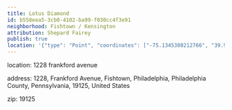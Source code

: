```yaml
---
title: Lotus Diamond
id: b558eea5-3cb0-4102-ba99-f030cc4f3e91
neighborhood: Fishtown / Kensington
attribution: Shepard Fairey
publish: true
location: '{"type": "Point", "coordinates": ["-75.1345380212766", "39.96943163829787"]}'
---
```


location: 1228 frankford avenue


            










            
address: 1228, Frankford Avenue, Fishtown, Philadelphia, Philadelphia County, Pennsylvania, 19125, United States



zip: 19125



                